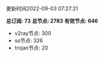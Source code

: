 更新时间2022-09-03 07:27:21

**总订阅: 73**
**总节点: 2783**
**有效节点: 646**
- v2ray节点: 300
- ss节点: 326
- trojan节点: 20
